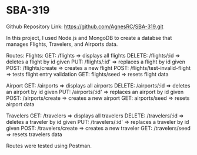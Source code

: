 # SBA-319

Github Repository Link: https://github.com/AgnesRC/SBA-319.git

In this project, I used Node.js and MongoDB to create a databse that manages Flights, Travelers, and Airports data.

Routes:
Flights:
GET: /flights => displays all flights
DELETE: /flights/:id => deletes a flight by id given
PUT: /flights/:id' => replaces a flight by id given
POST: /flights/create => creates a new flight
POST: /flights/test-invalid-flight => tests flight entry validation
GET: flights/seed => resets flight data

Airport
GET: /airports => displays all airports
DELETE: /airports/:id => deletes an airport by id given
PUT: /airports/:id' => replaces an airport by id given
POST: /airports/create => creates a new airport
GET: airports/seed => resets airport data

Travelers
GET: /travelers => displays all travelers
DELETE: /travelers/:id => deletes a traveler by id given
PUT: /travelers/:id' => replaces a traveler by id given
POST: /travelers/create => creates a new traveler
GET: /travelers/seed => resets travelers data




Routes were tested using Postman.
